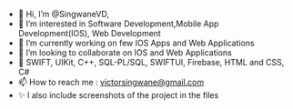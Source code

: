 - 👋 Hi, I’m @SingwaneVD,
- 👀 I’m interested in Software Development,Mobile App Development(IOS), Web Development
- 🌱 I’m currently working on few IOS Apps and Web Applications
- 💞️ I’m looking to collaborate on IOS and Web Applications
- 🧠 SWIFT, UIKit, C++, SQL-PL/SQL, SWIFTUI, Firebase, HTML and CSS, C#
- 📫 How to reach me : victorsingwane@gmail.com
- ✨ I also include screenshots of the project in the files

<!---
SingwaneVD/SingwaneVD is a ✨ special ✨ repository because its `README.md` (this file) appears on your GitHub profile.
You can click the Preview link to take a look at your changes.
--->
